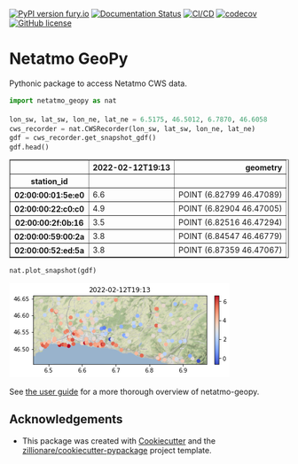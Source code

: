 [![PyPI version fury.io](https://badge.fury.io/py/netatmo-geopy.svg)](https://pypi.python.org/pypi/netatmo-geopy/)
[![Documentation Status](https://readthedocs.org/projects/netatmo-geopy/badge/?version=latest)](https://netatmo-geopy.readthedocs.io/en/latest/?badge=latest)
[![CI/CD](https://github.com/martibosch/netatmo-geopy/actions/workflows/dev.yml/badge.svg)](https://github.com/martibosch/netatmo-geopy/blob/main/.github/workflows/dev.yml)
[![codecov](https://codecov.io/gh/martibosch/netatmo-geopy/branch/main/graph/badge.svg?token=ZDFCCPJ6AK)](https://codecov.io/gh/martibosch/netatmo-geopy)
[![GitHub license](https://img.shields.io/github/license/martibosch/netatmo-geopy.svg)](https://github.com/martibosch/netatmo-geopy/blob/main/LICENSE)

# Netatmo GeoPy


Pythonic package to access Netatmo CWS data.

```python
import netatmo_geopy as nat

lon_sw, lat_sw, lon_ne, lat_ne = 6.5175, 46.5012, 6.7870, 46.6058
cws_recorder = nat.CWSRecorder(lon_sw, lat_sw, lon_ne, lat_ne)
gdf = cws_recorder.get_snapshot_gdf()
gdf.head()
```

<table border="1" class="dataframe">
    <thead>
        <tr style="text-align: right;">
            <th></th>
            <th>2022-02-12T19:13</th>
            <th>geometry</th>
        </tr>
        <tr>
            <th>station_id</th>
            <th></th>
            <th></th>
        </tr>
    </thead>
    <tbody>
        <tr>
            <th>02:00:00:01:5e:e0</th>
            <td>6.6</td>
            <td>POINT (6.82799 46.47089)</td>
        </tr>
        <tr>
            <th>02:00:00:22:c0:c0</th>
            <td>4.9</td>
            <td>POINT (6.82904 46.47005)</td>
        </tr>
        <tr>
            <th>02:00:00:2f:0b:16</th>
            <td>3.5</td>
            <td>POINT (6.82516 46.47294)</td>
        </tr>
        <tr>
            <th>02:00:00:59:00:2a</th>
            <td>3.8</td>
            <td>POINT (6.84547 46.46779)</td>
        </tr>
        <tr>
            <th>02:00:00:52:ed:5a</th>
            <td>3.8</td>
            <td>POINT (6.87359 46.47067)</td>
        </tr>
    </tbody>
</table>

```python
nat.plot_snapshot(gdf)
```

![lausanne-snapshot](https://raw.githubusercontent.com/martibosch/netatmo-geopy/main/docs/figures/lausanne.png)

See [the user guide](https://martibosch.github.io/netatmo-geopy/user-guide) for a more thorough overview of netatmo-geopy.

## Acknowledgements

* This package was created with [Cookiecutter](https://github.com/audreyr/cookiecutter) and the [zillionare/cookiecutter-pypackage](https://github.com/zillionare/cookiecutter-pypackage) project template.
